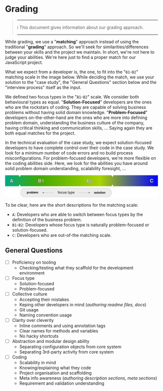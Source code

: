 # Grading

> - - -
> ℹ️ This document gives information about our grading approach.
> - - -

While grading, we use a "**matching**" approach instead of using the traditional "**grading**" approach. So we'll seek for similarities/differences between your skills and the project we maintain. In short, we're not here to judge your abilities. We're here just to find a proper match for our JavaScript project.

What we expect from a developer is, the one, to fit into the "`B1`-`B2`" matching scale in the image below. While deciding the match, we use your solution to the "case study", the "General Questions" section below and the "interview process" itself as the input.

We defined two focus types in the "`B1`-`B2`" scale. We consider both behavioural types as equal. "**Solution-Focused**" developers are the ones who are the rockstars of coding. They are capable of solving business problems without having solid domain knowledge. "**Problem-Focused**" developers on-the-other-hand are the ones who are more into defining problem domain, understanding the business culture of the company, having critical thinking and communication skills, ... Saying again they are both equal matches for the project.

In the technical evaluation of the case study, we expect solution-focused developers to have complete control over their code in the case study. We look for a minimum number of code errors and no build process misconfigurations. For problem-focused developers, we're more flexible on the coding abilities side. Here, we look for the abilities you have around solid problem domain understanding, scalability foresight, ...

![grading-info.png](../../assets-raw/grading-info-optimized-en.svg "grading-info")

To be clear, here are the short descriptions for the matching scale:

- `A`: Developers who are able to switch between focus types by the definition of the business problem.
- `B1`-`B2`: Developers whose focus type is naturally problem-focused or solution-focused.
- `C`: Developers who are out-of-the matching scale.

## General Questions

- [ ] Proficiency on tooling
  - Checking/testing what they scaffold for the development environment
- [ ] Focus type
  - Solution-focused
  - Problem-focused
- [ ] Collective culture
  - Accepting their mistakes
  - Keping other developers in mind (*authoring readme files, docs*)
  - Git usage
  - Naming convention usage
- [ ] Clarity over cleverity
  - Inline comments and using annotation tags
  - Clear names for methods and variables
  - No hacky shortcuts
- [ ] Abstraction and modular design ability
  - Separating configuration objects from core system
  - Separating 3rd-party activity from core system
- [ ] Coding
  - Scalability in mind
  - Knowing/explaining what they code
  - Project organisation and scaffolding
  - Meta info awareness (*authoring description sections, meta sections*)
  - Requirement and validation understanding
